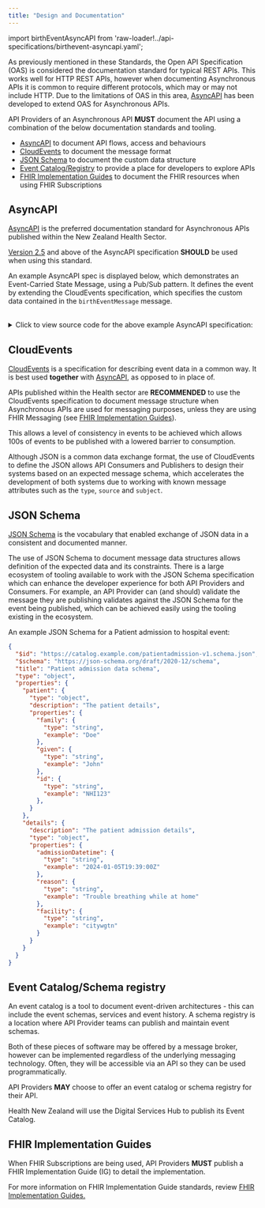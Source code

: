 ```yaml
---
title: "Design and Documentation"
---
```


import birthEventAsyncAPI from 'raw-loader!../api-specifications/birthevent-asyncapi.yaml';

As previously mentioned in these Standards, the Open API Specification (OAS) is considered the documentation standard for typical REST APIs. This works well for HTTP REST APIs, however when documenting Asynchronous APIs it is common to require different protocols, which may or may not include HTTP. Due to the limitations of OAS in this area, [AsyncAPI](https://www.asyncapi.com) has been developed to extend OAS for Asynchronous APIs.

API Providers of an Asynchronous API **MUST** document the API using a combination of the below documentation standards and tooling.

- [AsyncAPI](#asyncapi) to document API flows, access and behaviours
- [CloudEvents](#cloudevents) to document the message format
- [JSON Schema](#json-schema) to document the custom data structure
- [Event Catalog/Registry](#event-catalogschema-registry) to provide a place for developers to explore APIs
- [FHIR Implementation Guides](#fhir-implementation-guides) to document the FHIR resources when using FHIR Subscriptions

## AsyncAPI

[AsyncAPI](https://www.asyncapi.com) is the preferred documentation standard for Asynchronous APIs published within the New Zealand Health Sector.

<ApiStandard id="HNZAS_SHOULD_USE_ASYNC_API_2_5" type="SHOULD" toolTip="When using AsyncAPI, Version 2.5 or above SHOULD be used." >[Version 2.5](https://v2.asyncapi.com/docs/reference/specification/v2.5.0) and above of the AsyncAPI specification **SHOULD** be used when using this standard.</ApiStandard>

An example AsyncAPI spec is displayed below, which demonstrates an Event-Carried State Message, using a Pub/Sub pattern. It defines the event by extending the CloudEvents specification, which specifies the custom data contained in the `birthEventMessage` message.

<AsyncApiViewer id="birthEventAsyncAPI" schema={birthEventAsyncAPI} />

<br />

<details>
    <summary>Click to view source code for the above example AsyncAPI specification:</summary>
    <pre>
    <code>
    {birthEventAsyncAPI}
  </code>
  </pre>
</details>

## CloudEvents

[CloudEvents](https://cloudevents.io) is a specification for describing event data in a common way. It is best used **together** with [AsyncAPI](#asyncapi), as opposed to in place of.

<ApiStandard id="HNZAS_SHOULD_USE_CLOUD_EVENTS_IF_NOT_FHIR" type="SHOULD" toolTip="Non-FHIR Asynchronous APIs SHOULD use CloudEvents specification." >APIs published within the Health sector are **RECOMMENDED** to use the CloudEvents specification to document message structure when Asynchronous APIs are used for messaging purposes, unless they are using FHIR Messaging (see [FHIR Implementation Guides](#fhir-implementation-guides)).</ApiStandard>

This allows a level of consistency in events to be achieved which allows 100s of events to be published with a lowered barrier to consumption.

Although JSON is a common data exchange format, the use of CloudEvents to define the JSON allows API Consumers and Publishers to design their systems based on an expected message schema, which accelerates the development of both systems due to working with known message attributes such as the `type`, `source` and  `subject`.

## JSON Schema

[JSON Schema](https://json-schema.org/) is the vocabulary that enabled exchange of JSON data in a consistent and documented manner.

The use of JSON Schema to document message data structures allows definition of the expected data and its constraints. There is a large ecosystem of tooling available to work with the JSON Schema specification which can enhance the developer experience for both API Providers and Consumers. For example, an API Provider can (and should) validate the message they are publishing validates against the JSON Schema for the event being published, which can be achieved easily using the tooling existing in the ecosystem.

An example JSON Schema for a Patient admission to hospital event:

```json
{
  "$id": "https://catalog.example.com/patientadmission-v1.schema.json",
  "$schema": "https://json-schema.org/draft/2020-12/schema",
  "title": "Patient admission data schema",
  "type": "object",
  "properties": {
    "patient": {
      "type": "object",
      "description": "The patient details",
      "properties": {
        "family": {
          "type": "string",
          "example": "Doe"
        },
        "given": {
          "type": "string",
          "example": "John"
        },
        "id": {
          "type": "string",
          "example": "NHI123"
        },
      }
    },
    "details": {
      "description": "The patient admission details",
      "type": "object",
      "properties": {
        "admissionDatetime": {
          "type": "string",
          "example": "2024-01-05T19:39:00Z"
        },
        "reason": {
          "type": "string",
          "example": "Trouble breathing while at home"
        },
        "facility": {
          "type": "string",
          "example": "citywgtn"
        }
      }
    }
  }
}
```

## Event Catalog/Schema registry

An event catalog is a tool to document event-driven architectures - this can include the event schemas, services and event history.
A schema registry is a location where API Provider teams can publish and maintain event schemas.

Both of these pieces of software may be offered by a message broker, however can be implemented regardless of the underlying messaging technology. Often, they will be accessible via an API so they can be used programmatically.

<ApiStandard id="HNZAS_MAY_OFFER_EVENT_CATALOG" type="MAY" toolTip="Asynchronous API Providers MAY choose to offer an event catalog or schema registry for their API.">API Providers **MAY** choose to offer an event catalog or schema registry for their API.</ApiStandard>

Health New Zealand will use the Digital Services Hub to publish its Event Catalog.

## FHIR Implementation Guides

<ApiStandard id="HNZAS_MUST_PUBLISH_FHIR_IG_FOR_SUBSCRIPTIONS" type="MUST" toolTip="When FHIR Subscriptions are being used, API Providers MUST publish a FHIR Implementation Guide (IG) to detail the implementation.">When FHIR Subscriptions are being used, API Providers **MUST** publish a FHIR Implementation Guide (IG) to detail the implementation.</ApiStandard>

For more information on FHIR Implementation Guide standards, review [FHIR Implementation Guides.](../../fhir-api-standard/Standards/05-IGInformation.md)
